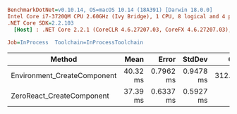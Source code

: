 ``` ini

BenchmarkDotNet=v0.10.14, OS=macOS 10.14 (18A391) [Darwin 18.0.0]
Intel Core i7-3720QM CPU 2.60GHz (Ivy Bridge), 1 CPU, 8 logical and 4 physical cores
.NET Core SDK=2.2.103
  [Host] : .NET Core 2.2.1 (CoreCLR 4.6.27207.03, CoreFX 4.6.27207.03), 64bit RyuJIT

Job=InProcess  Toolchain=InProcessToolchain  

```
|                      Method |     Mean |     Error |    StdDev |    Gen 0 |    Gen 1 |    Gen 2 |  Allocated |
|---------------------------- |---------:|----------:|----------:|---------:|---------:|---------:|-----------:|
| Environment_CreateComponent | 40.32 ms | 0.7962 ms | 0.9478 ms | 312.5000 | 250.0000 | 250.0000 | 1314.33 KB |
|   ZeroReact_CreateComponent | 37.39 ms | 0.6337 ms | 0.5927 ms |        - |        - |        - |    2.09 KB |
